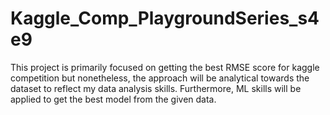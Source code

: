 # Kaggle_Comp_PlaygroundSeries_s4e9
This project is primarily focused on getting the best RMSE score for kaggle competition but nonetheless, the approach will be analytical towards the dataset to reflect my data analysis skills. Furthermore, ML skills will be applied to get the best model from the given data.
